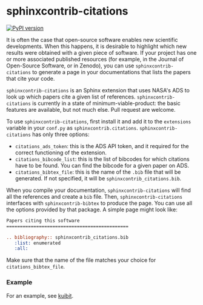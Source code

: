 # sphinxcontrib-citations
[![PyPI version](https://badge.fury.io/py/sphinxcontrib-citations.svg)](https://badge.fury.io/py/sphinxcontrib-citations)

It is often the case that open-source software enables new scientific
developments. When this happens, it is desirable to highlight which new results
were obtained with a given piece of software. If your project has one or more
associated published resources (for example, in the Journal of Open-Source
Software, or in Zenodo), you can use `sphinxcontrib-citations` to generate a
page in your documentations that lists the papers that cite your code.

`sphinxcontrib-citations` is an Sphinx extension that uses NASA's ADS to look up
which papers cite a given list of references. `sphinxcontrib-citations` is
currently in a state of minimum-viable-product: the basic features are
available, but not much else. Pull request are welcome.

To use `sphinxcontrib-citations`, first install it and add it to the
`extensions` variable in your `conf.py` as `sphinxcontrib.citations`.
`sphinxcontrib-citations` has only three options:

- `citations_ads_token`: this is the ADS API token, and it required for the
  correct functioning of the extension.
- `citations_bibcode_list`: this is the list of bibcodes for which citations
  have to be found. You can find the bibcode for a given paper on ADS.
- `citations_bibtex_file`: this is the name of the `.bib` file that will be
  generated. If not specified, it will be `sphinxcontrib_citations.bib`.

When you compile your documentation, `sphinxcontrib-citations` will find all the
references and create a `bib` file. Then, `sphinxcontrib-citations` interfaces
with `sphinxcontrib-bibtex` to produce the page. You can use all the options
provided by that package. A simple page might look like:

``` restructuredtext
Papers citing this software
=============================================

.. bibliography:: sphinxcontrib_citations.bib
   :list: enumerated
   :all:
```

Make sure that the name of the file matches your choice for
`citations_bibtex_file`.

### Example

For an example, see [kuibit](https://sbozzolo.github.io/kuibit/dev/citations.html).
